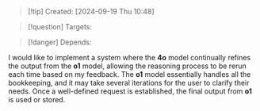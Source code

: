 
>[!tip] Created: [2024-09-19 Thu 10:48]

>[!question] Targets: 

>[!danger] Depends: 

I would like to implement a system where the **4o** model continually refines the output from the **o1** model, allowing the reasoning process to be rerun each time based on my feedback. The **o1** model essentially handles all the bookkeeping, and it may take several iterations for the user to clarify their needs. Once a well-defined request is established, the final output from **o1** is used or stored.